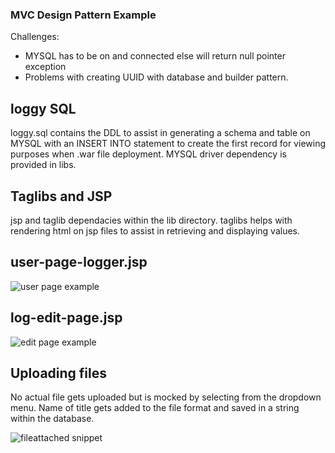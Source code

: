 ### MVC Design Pattern Example

Challenges:
- MYSQL has to be on and connected else will return null pointer exception
- Problems with creating UUID with database and builder pattern.

## loggy SQL
loggy.sql contains the DDL to assist in generating a schema and table on MYSQL
with an INSERT INTO statement to create the first record for viewing purposes when .war
file deployment.
MYSQL driver dependency is provided in libs.

## Taglibs and JSP
jsp and taglib dependacies within the lib directory. taglibs helps with rendering html on
jsp files to assist in retrieving and displaying values.

## user-page-logger.jsp
![user page example](https://user-images.githubusercontent.com/81432643/145195440-56364262-8074-4a6a-a43c-708a0dae3fba.png)

## log-edit-page.jsp
![edit page example](https://user-images.githubusercontent.com/81432643/145195559-ff88a7d9-63c6-4bb6-808e-153d383971a0.png)

## Uploading files
No actual file gets uploaded but is mocked by selecting from the dropdown menu. 
Name of title gets added to the file format and saved in a string within the database.

![fileattached snippet](https://user-images.githubusercontent.com/81432643/145195639-6919dc21-ffad-4f88-935d-9437044d6d5d.png)
